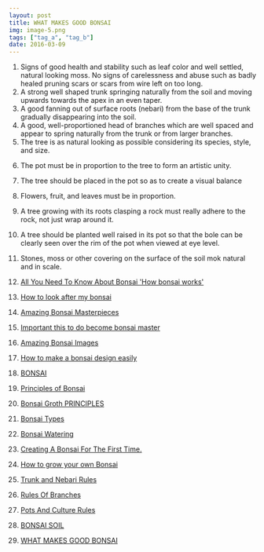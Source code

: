```yaml
---
layout: post
title: WHAT MAKES GOOD BONSAI
img: image-5.png
tags: ["tag_a", "tag_b"]
date: 2016-03-09
---
```



1. Signs of good health and stability such as leaf color and well
   settled, natural looking moss. No signs of carelessness and abuse
   such as badly healed pruning scars or scars from wire left on too
   long.
2. A strong well shaped trunk springing naturally from the soil and
   moving upwards towards the apex in an even taper.
3. A good fanning out of surface roots (nebari) from the base of the
   trunk gradually disappearing into the soil.
4. A good, well-proportioned head of branches which are well spaced
   and appear to spring naturally from the trunk or from larger
   branches.
5. The tree is as natural looking as possible considering its species,
   style, and size.

<!--adsense-->


6. The pot must be in proportion to the tree to form an artistic unity.
7. The tree should be placed in the pot so as to create a visual
   balance
8. Flowers, fruit, and leaves must be in proportion.
9. A tree growing with its roots clasping a rock must really adhere to
   the rock, not just wrap around it.
10. A tree should be planted well raised in its pot so that the bole can
    be clearly seen over the rim of the pot when viewed at eye level.
11. Stones, moss or other covering on the surface of the soil mok
    natural and in scale. 


1. [All You Need To Know About Bonsai 'How bonsai works'](https://japanbonsaigarden.com/posts/posts/bonsai_care/)
2. [How to look after my bonsai](https://japanbonsaigarden.com/posts/posts/how_to_carering_your_bonsai/)
3. [Amazing Bonsai Masterpieces](https://japanbonsaigarden.com/posts/posts/masterpieses1/)
4. [Important this to do become bonsai master](https://japanbonsaigarden.com/posts/posts/masterpieses2/)
5. [Amazing Bonsai Images](https://japanbonsaigarden.com/posts/posts/bonsaipost1/)
6. [How to make a bonsai design easily](https://japanbonsaigarden.com/posts/posts/lerningguide1/)
7. [BONSAI](https://japanbonsaigarden.com/posts/posts/introduction/)
8. [Principles of Bonsai](https://japanbonsaigarden.com/posts/posts/principlesofbonsai/)
9. [Bonsai Groth PRINCIPLES](https://japanbonsaigarden.com/posts/posts/bonsaigrouthprincipals/)
10. [Bonsai Types](https://japanbonsaigarden.com/posts/posts/bonsaitypes/)
11. [Bonsai Watering](https://japanbonsaigarden.com/posts/posts/bonsaiwatering/)
12. [Creating A Bonsai For The First Time.](https://japanbonsaigarden.com/posts/posts/biginnerbasics/)
13. [How to grow your own Bonsai](https://japanbonsaigarden.com/posts/posts/bonsaigrowing/)
14. [Trunk and Nebari Rules](https://japanbonsaigarden.com/posts/posts/rulesofbonsai/)
15. [Rules Of Branches](https://japanbonsaigarden.com/posts/posts/rulesofbranches/)
16. [Pots And Culture Rules](https://japanbonsaigarden.com/posts/posts/potsandculturerules/)
17. [BONSAI SOIL](https://japanbonsaigarden.com/posts/posts/bonsaisoil/)

18. [WHAT MAKES GOOD BONSAI](https://japanbonsaigarden.com/posts/posts/whatmakesgoodbonsai/)

